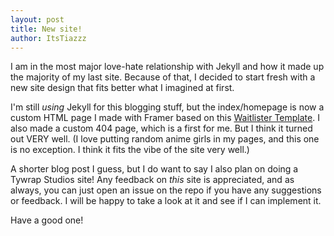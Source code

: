 ```yaml
---
layout: post
title: New site!
author: ItsTiazzz
---
```


I am in the most major love-hate relationship with Jekyll and how it made up the majority of my last site. Because of
that, I decided to start fresh with a new site design that fits better what I imagined at first.

I'm still _using_ Jekyll for this blogging stuff, but the index/homepage is now a custom HTML page I made with Framer
based on this [Waitlister Template](https://www.framer.com/marketplace/templates/waitlister/).
I also made a custom 404 page, which is a first for me. But I think it turned out VERY well. (I love putting random
anime girls in my pages, and this one is no exception. I think it fits the vibe of the site very well.)

A shorter blog post I guess, but I do want to say I also plan on doing a Tywrap Studios site!
Any feedback on _this_ site is appreciated, and as always, you can just open an issue on the repo if you have any
suggestions or feedback.
I will be happy to take a look at it and see if I can implement it.

Have a good one!
